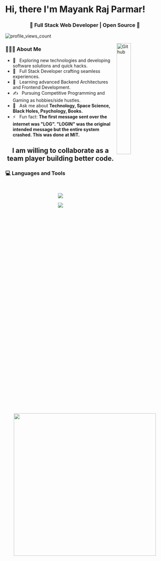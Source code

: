 ### <h1>Hi, there I'm Mayank Raj Parmar!

<h3 align="center">🚀 Full Stack Web Developer | Open Source 🚀</h3>
<p align="left"> <img src="https://komarev.com/ghpvc/?username=mayankrajparmar&label=Profile%20views&color=0e75b6&style=flat" alt="profile_views_count" /> </p>

<img width="30%" align="right" alt="Github" src="https://user-images.githubusercontent.com/48678280/88862734-4903af80-d201-11ea-968b-9c939d88a37c.gif" />
 
 <p aling='center'>
 
 <h3> 👨🏻‍💻 About Me </h3>

- 🤔 &nbsp; Exploring new technologies and developing software solutions and quick hacks.
- 💼 &nbsp; Full Stack Developer crafting seamless experiences.
- 🌱 &nbsp; Learning advanced Backend Architectures and Frontend Development.
- ✍️ &nbsp; Pursuing Competitive Programming and Gaming as hobbies/side hustles.
- 💬 &nbsp; Ask me about **Technology, Space Science, Black Holes, Psychology, Books.**
- ⚡ &nbsp; Fun fact: **The first message sent over the internet was "LOG". "LOGIN" was the original intended message but the entire system crashed. This was done at MIT.**

 <p>
 
## <p align="center">I am willing to collaborate as a team player building better code.</p>

### <h3> 💻 Languages and Tools </h3> </br>

<!-- ![HTML5](https://img.shields.io/badge/-HTML5-000000?style=for-the-badge&logo=HTML5) -->
<p align="center">
 <img align="center" src="https://skillicons.dev/icons?i=css,js,typescript,react,nextjs,tailwind,materialui,redux,firebase,nodejs,express,mongodb,postgresql" >
</p>
<p align="center">
 <img align="center" src="https://skillicons.dev/icons?i=prisma,postman,aws,docker,npm,yarn,bash,git,github,linux,visualstudio" >
</p>
</br></br></br>




<p align='center'> <img aling='right' src="https://media0.giphy.com/media/RbDKaczqWovIugyJmW/giphy.gif?cid=790b76119964146e5c07f06f065563bbae75d60b9831fc1c&rid=giphy.gif&ct=g" width="450" /> </p>
